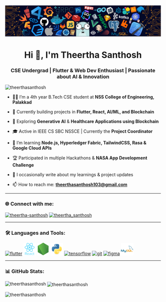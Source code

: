 ![GitHub Banner](banner.png)


<h1 align="center">Hi 👋, I'm Theertha Santhosh</h1>
<h3 align="center">CSE Undergrad | Flutter & Web Dev Enthusiast | Passionate about AI & Innovation</h3>




<p align="left"> <img src="https://komarev.com/ghpvc/?username=Theertha-santhosh&label=Profile%20views&color=0e75b6&style=flat" alt="theerthasanthosh" /> </p>

- 👩‍💻 I’m a 4th year B.Tech CSE student at **NSS College of Engineering, Palakkad**

- 🚀 Currently building projects in **Flutter, React, AI/ML, and Blockchain**

- 🧠 Exploring **Generative AI** & **Healthcare Applications using Blockchain**

- 🎓 Active in IEEE CS SBC NSSCE | Currently the **Project Coordinator**

- 🌱 I’m learning **Node.js, Hyperledger Fabric, TailwindCSS, Rasa & Google Cloud APIs**

- 🏆 Participated in multiple Hackathons & **NASA App Development Challenge**

- 📝 I occasionally write about my learnings & project updates  
  <!-- (You can add Medium or Dev.to link here if you publish later) -->

- 📫 How to reach me: **theerthasanthosh103@gmail.com**

---

<h3 align="left">🌐 Connect with me:</h3>
<p align="left">
<a href="https://linkedin.com/in/theertha-santhosh" target="blank"><img align="center" src="https://raw.githubusercontent.com/rahuldkjain/github-profile-readme-generator/master/src/images/icons/Social/linked-in-alt.svg" alt="theertha-santhosh" height="30" width="40" /></a>
<a href="https://instagram.com/theertha_santhosh" target="blank"><img align="center" src="https://raw.githubusercontent.com/rahuldkjain/github-profile-readme-generator/master/src/images/icons/Social/instagram.svg" alt="theertha_santhosh" height="30" width="40" /></a>
</p>

---

<h3 align="left">🛠️ Languages and Tools:</h3>
<p align="left">
  <a href="https://flutter.dev" target="_blank"><img src="https://www.vectorlogo.zone/logos/flutterio/flutterio-icon.svg" alt="flutter" width="40" height="40"/></a>
  <a href="https://reactjs.org" target="_blank"><img src="https://raw.githubusercontent.com/devicons/devicon/master/icons/react/react-original-wordmark.svg" alt="react" width="40" height="40"/></a>
  <a href="https://nodejs.org/" target="_blank"><img src="https://raw.githubusercontent.com/devicons/devicon/master/icons/nodejs/nodejs-original.svg" alt="nodejs" width="40" height="40"/></a>
  <a href="https://www.python.org/" target="_blank"><img src="https://raw.githubusercontent.com/devicons/devicon/master/icons/python/python-original.svg" alt="python" width="40" height="40"/></a>
  <a href="https://www.tensorflow.org/" target="_blank"><img src="https://www.vectorlogo.zone/logos/tensorflow/tensorflow-icon.svg" alt="tensorflow" width="40" height="40"/></a>
  <a href="https://git-scm.com/" target="_blank"><img src="https://www.vectorlogo.zone/logos/git-scm/git-scm-icon.svg" alt="git" width="40" height="40"/></a>
  <a href="https://www.figma.com/" target="_blank"><img src="https://www.vectorlogo.zone/logos/figma/figma-icon.svg" alt="figma" width="40" height="40"/></a>
  <a href="https://www.mysql.com/" target="_blank"><img src="https://raw.githubusercontent.com/devicons/devicon/master/icons/mysql/mysql-original-wordmark.svg" alt="mysql" width="40" height="40"/></a>
</p>

---

<h3 align="left">📊 GitHub Stats:</h3>
<p><img align="left" src="https://github-readme-stats.vercel.app/api/top-langs?username=Theertha-santhosh&show_icons=true&locale=en&layout=compact" alt="theerthasanthosh" /></p>

<p>&nbsp;<img align="center" src="https://github-readme-stats.vercel.app/api?username=Theertha-santhosh&show_icons=true&locale=en" alt="theerthasanthosh" /></p>

<p><img align="center" src="https://github-readme-streak-stats.herokuapp.com/?user=Theertha-santhosh&" alt="theerthasanthosh" /></p>

